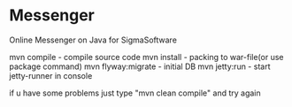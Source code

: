 # Messenger
Online Messenger on Java for SigmaSoftware

mvn compile - compile source code
mvn install - packing to war-file(or use package command)
mvn flyway:migrate - initial DB
mvn jetty:run - start jetty-runner in console

if u have some problems just
type "mvn clean compile" and try again 
